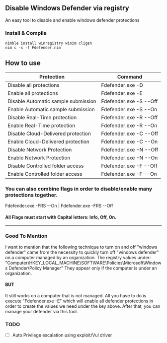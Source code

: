 ## Disable Windows Defender via registry ##
An easy tool to disable and enable windows defender protections

### Install & Compile ###
```
nimble install winregistry winim cligen
nim c -x -f Fdefender.nim
```
## How to use ##

Protection                          | Command
----------------------------------- | ----------------------
Disable all protections             | Fdefender.exe -D
Enable all protections              | Fdefender.exe -E
Disable Automatic sample submission | Fdefender.exe -S --Off
Enable Automatic sample submission  | Fdefender.exe -S --On
Disable Real-Time protection        | Fdefender.exe -R --Off
Enable Real-Time protection         | Fdefender.exe -R --On
Disable Cloud-Delivered protection  | Fdefender.exe -C --Off
Enable Cloud-Delivered protection   | Fdefender.exe -C --On
Disable Network Protection          | Fdefender.exe -N --Off
Enable Network Protection           | Fdefender.exe -N --On
Disable Controlled folder access    | Fdefender.exe -F --Off
Enable Controlled folder access     | Fdefender.exe -F --On

### You can also combine flags in order to disable/enable many protections together. ###
Fdefender.exe -FRS --On | Fdefender.exe -FRS --Off

#### All Flags must start with Capital letters: Info, Off, On. ####
------
### Good To Mention ###
I want to mention that the following technique to turn on and off "windows defender" came from the necessity to quickly turn off "windows defender" on a computer managed by an organization.
The registry values under:
"Computer\HKEY_LOCAL_MACHINE\SOFTWARE\Policies\Microsoft\Windows Defender\Policy Manager"
They appear only if the computer is under an organization.
#### BUT ####
It still works on a computer that is not managed. All you have to do is execute "Fdefender.exe -E" which will enable all defender protections in order to create the values we need under the key above. After that, you can manage your defender via this tool.
### TODO ###
- [ ] Auto Privilege escalation using exploit/Vul driver


